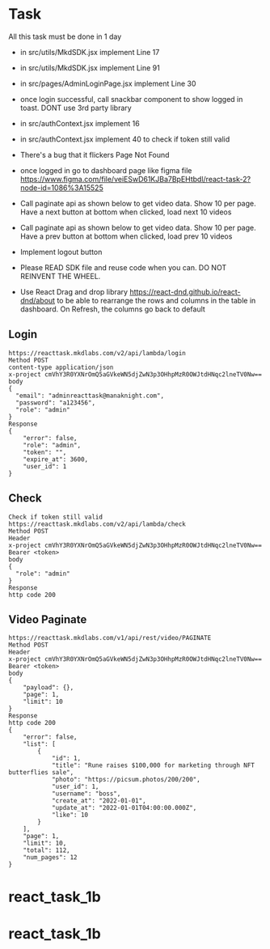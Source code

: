# Task

All this task must be done in 1 day

- in src/utils/MkdSDK.jsx implement Line 17
- in src/utils/MkdSDK.jsx implement Line 91
- in src/pages/AdminLoginPage.jsx implement Line 30
- once login successful, call snackbar component to show logged in toast. DONT use 3rd party library
- in src/authContext.jsx implement 16
- in src/authContext.jsx implement 40 to check if token still valid
- There's a bug that it flickers Page Not Found
- once logged in go to dashboard page like figma file
  https://www.figma.com/file/veiESwD61KJBa7BpEHtbdl/react-task-2?node-id=1086%3A15525

- Call paginate api as shown below to get video data. Show 10 per page. Have a next button at bottom when clicked, load next 10 videos

- Call paginate api as shown below to get video data. Show 10 per page. Have a prev button at bottom when clicked, load prev 10 videos

- Implement logout button

- Please READ SDK file and reuse code when you can. DO NOT REINVENT THE WHEEL.
- Use React Drag and drop library https://react-dnd.github.io/react-dnd/about to be able to rearrange the rows and columns in the table in dashboard. On Refresh, the columns go back to default

## Login

```
https://reacttask.mkdlabs.com/v2/api/lambda/login
Method POST
content-type application/json
x-project cmVhY3R0YXNrOmQ5aGVkeWN5djZwN3p3OHhpMzR0OWJtdHNqc2lneTV0Nw==
body
{
  "email": "adminreacttask@manaknight.com",
  "password": "a123456",
  "role": "admin"
}
Response
{
    "error": false,
    "role": "admin",
    "token": "",
    "expire_at": 3600,
    "user_id": 1
}
```

## Check

```
Check if token still valid
https://reacttask.mkdlabs.com/v2/api/lambda/check
Method POST
Header
x-project cmVhY3R0YXNrOmQ5aGVkeWN5djZwN3p3OHhpMzR0OWJtdHNqc2lneTV0Nw==
Bearer <token>
body
{
  "role": "admin"
}
Response
http code 200
```

## Video Paginate

```
https://reacttask.mkdlabs.com/v1/api/rest/video/PAGINATE
Method POST
Header
x-project cmVhY3R0YXNrOmQ5aGVkeWN5djZwN3p3OHhpMzR0OWJtdHNqc2lneTV0Nw==
Bearer <token>
body
{
    "payload": {},
    "page": 1,
    "limit": 10
}
Response
http code 200
{
    "error": false,
    "list": [
        {
            "id": 1,
            "title": "Rune raises $100,000 for marketing through NFT butterflies sale",
            "photo": "https://picsum.photos/200/200",
            "user_id": 1,
            "username": "boss",
            "create_at": "2022-01-01",
            "update_at": "2022-01-01T04:00:00.000Z",
            "like": 10
        }
    ],
    "page": 1,
    "limit": 10,
    "total": 112,
    "num_pages": 12
}

```
# react_task_1b
# react_task_1b
